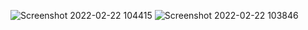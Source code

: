 ![Screenshot 2022-02-22 104415](https://user-images.githubusercontent.com/77175790/155198193-12350131-efce-4ab2-977c-cdd0c6aa3efb.png)
![Screenshot 2022-02-22 103846](https://user-images.githubusercontent.com/77175790/155198198-d7226b53-1070-46a7-8f4e-ae1ebc635b48.png)

